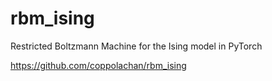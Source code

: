 # rbm_ising
Restricted Boltzmann Machine for the Ising model in PyTorch

https://github.com/coppolachan/rbm_ising